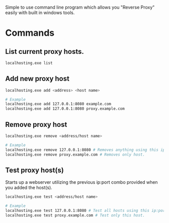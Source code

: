 Simple to use command line program which allows you "Reverse Proxy" easily with built in windows tools.


# Commands

## List current proxy hosts.
```bash
localhosting.exe list
```

## Add new proxy host
```bash
localhosting.exe add <address> <host name>

# Example
localhosting.exe add 127.0.0.1:8080 example.com
localhosting.exe add 127.0.0.1:8080 proxy.example.com
```

## Remove proxy host
```bash
localhosting.exe remove <address/host name>

# Example
localhosting.exe remove 127.0.0.1:8080 # Removes anything using this ip:port.
localhosting.exe remove proxy.example.com # Removes only host.
```

## Test proxy host(s)
Starts up a webserver utilizing the previous ip:port combo provided when you added the host(s).

```bash
localhosting.exe test <address/host name>

# Example
localhosting.exe test 127.0.0.1:8080 # Test all hosts using this ip:port.
localhosting.exe test proxy.example.com # Test only this host.
```